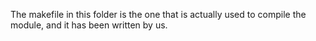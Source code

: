 The makefile in this folder is the one that is actually used to compile the module, and it has been written by us.
